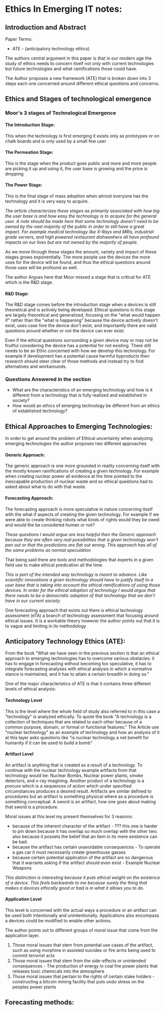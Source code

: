 # Ethics In Emerging IT notes:

## Introduction and Abstract
Paper Terms: 
* ATE - (anticipatory technology ethics)

The authors central argument in this paper is that in our modern age the study of ethics needs to concern itself not only with current technologies but future technologies and what ramifications those could have. 

The Author proposes a new framework (ATE) that is broken down into 3 steps each one concerned around different ethical questions and concerns.

## Ethics and Stages of technological emergence

### Moor's 3 stages of Technological Emergence

#### The Introduction Stage:
This when the technology is first emerging it exists only as prototypes or on chalk boards and is only used by a small few user

#### The Permeation Stage:
This is the stage when the product goes public and more and more people are picking it up and using it, the user base is growing and the price is dropping

#### The Power Stage:
This is the final stage of mass adoption when almost everyone has the technology and it is very easy to acquire.

*The article characterizes these stages as primarily associated with how big the user base is and how easy the technology is to acquire for the general user. A note should be made here that some technology doesn't need to be owned by the vast majority of the public in order to still have a great impact. For example medical technology like X-Rays and MRIs, industrial grade servers, and high powered restaurant dishwashers all have profound impacts on our lives but are not owned by the majority of people.*

As we move through these stages the amount, variety and impact of these stages grows exponentially. The more people use the devices the more uses for the device will be found, and thus the ethical questions around those uses will be profound as well.

The author Argues here that Moor missed a stage that is critical for ATE which is the R&D stage.

#### R&D Stage:
The R&D stage comes before the introduction stage when a devices is still theoretical and is actively being developed. Ethical questions in this stage are largely theoretical and generalized, focusing on the "what would happen if" rather than the "what is happening" because the device actively doesn't exist, uses case fore the device don't exist, and importantly there are valid questions around whether or not the device can ever exist.

Even if the ethical questions surrounding a given device may or may not be fruitful considering the device has a potential for not existing. There still needs to be an Ethic concerned with how we develop this technology. For example if development has a potential cause harmful byproducts then research should steer clear of those methods and instead try to find alternatives and workarounds.

### Questions Answered in the section
* What are the characteristics of an emerging technology and
how is it different from a technology that is fully realized
and established in society? 
* How would an ethics of emerging technology be different from an ethics of established technology?

## Ethical Approaches to Emerging Technologies:

In order to get around the problem of Ethical uncertainty when analyzing emerging technologies the author proposes two different approaches

#### Generic Approach:
The generic approach is one more grounded in reality concerning itself with the mostly known ramifications of creating a given technology. For example when creating nuclear power all evidence at the time pointed to the inescapable production of nuclear waste and so ethical questions had to asked about what to do with that waste.

#### Forecasting Approach:
The forecasting approach is more speculative in nature concerning itself with the what if aspects of creating the given technology. For example if we were able to create thinking robots what kinds of rights would they be owed and would the be considered human or not? 

*These questions I would argue are less helpful then the Generic approach because they are often very real possibilities that a given technology won't pan out or that the predictions are flat out wrong. This approach has all of the same problems as normal speculation*

That being said there are tools and methodologies that experts in a given field use to make ethical predication all the time.

*This is part of the intended way technology is meant to advance. Like scientific innovations a given technology should have to justify itself to a user base that is taking into account the ethical ramifications of using those devices. In order for the ethical adoption of technology I would argue that there needs to be a democratic adoption of that technology that we don't have in our current society.*

One forecasting approach that exists out there is ethical technology assessment (eTA) a branch of technology assessment that focusing around ethical issues. It is a workable theory however the author points out that it is to vague and limiting in its methodology

## Anticipatory Technology Ethics (ATE):
From the book "What we have seen in the previous section is that an ethical approach to emerging technologies has to overcome various obstacles: it has to engage in forecasting without becoming too speculative, it has to integrate forecasting analyses with ethical analysis in which a normative stance is maintained, and it has to attain a certain breadth in doing so."

One of the major characteristics of ATE is that it contains three different levels of ethical analysis:

#### Technology Level
This is the level where the whole field of study also referred to in this case a "technology" is analyzed ethically. To quote the book "A technology is a collection of techniques that are related to each other because of a common purpose, domain, or formal or functional features." The Article use "nuclear technology" as an example of technology and how an analysis of it at this layer asks questions like "is nuclear technology a net benefit for humanity if it can be used to build a bomb" 

#### Artifact Level
An artifact is anything that is created as a result of a technology. To continue with the nuclear technology example artifacts from that technology would be: Nuclear Bombs, Nuclear power plants, smoke detectors, and x-ray imagining. Another product of a technology is a *procure* which is a sequences of action which under specified circumstances produces a desired result. Artifacts are similar defined to procedures but an artifact is something physical where as a procedure is something conceptual. A sword is an artifact, how one goes about making that sword is a procedure.

Moral issues at this level my present themselves for 3 reasons:
* because of the inherent character of the artifact - ??? this one is harder to pin down because it has overlap so much overlap with the other two. also because it possets the belief that an item in its mere existence can be bad.
* because the artifact has certain unavoidable consequences - To operate a gas car it must necessarily create greenhouse gasses 
* because certain potential application of the artifact are so dangerous that it warrants asking if the artifact should even exist - Example Nuclear Weapons

*This distinction is interesting because it puts ethical weight on the existence of a device. This feels backwards to me because surely the thing that makes a devices ethically good or bad is in what it allows you to do.*

#### Application Level
This level is concerned with the actual ways a procedure or an artifact can be used both intentionally and unintentionally. Applications also encompass a devices could be modified to enable other actions.

The author points out to different groups of moral issue that come from the application layer.
1. Those moral issues that stem from potential use cases of the artifact, such as using morphine in assisted suicides or fire arms being used to commit terrorist acts
2. Those moral issues that stem from the side-effects or unintended consequences - The production of energy in coal fire power plants that releases toxic chemicals into the atmosphere
3. Those moral issues that pertain to the rights of certain stake holders - constructing a bitcoin mining facility that puts undo stress on the peoples power plants

## Forecasting methods:
